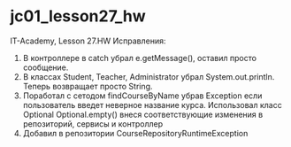 # jc01_lesson27_hw
IT-Academy, Lesson 27.HW
Исправления:
1. В контроллере в catch убрал e.getMessage(), оставил просто сообщение. 
2. В классах Student, Teacher, Administrator убрал System.out.println. Теперь возвращает просто String.
3. Поработал с сетодом findCourseByName убрав Exception если пользователь введет неверное название курса. Использовал класс Optional Optional.empty() внеся соответствующие изменения в репозиторий, сервисы и контроллер
4. Добавил в репозитории CourseRepositoryRuntimeException
